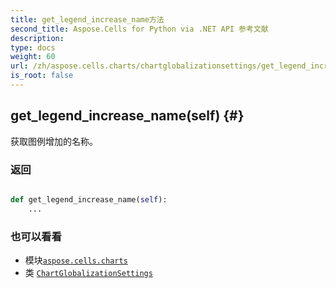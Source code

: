 ```yaml
---
title: get_legend_increase_name方法
second_title: Aspose.Cells for Python via .NET API 参考文献
description:
type: docs
weight: 60
url: /zh/aspose.cells.charts/chartglobalizationsettings/get_legend_increase_name/
is_root: false
---
```

##  get_legend_increase_name(self) {#}
获取图例增加的名称。


### 返回




```python

def get_legend_increase_name(self):
    ...
```





### 也可以看看
* 模块[`aspose.cells.charts`](../../)
* 类 [`ChartGlobalizationSettings`](/cells/python-net/zh/aspose.cells.charts/chartglobalizationsettings)
